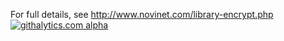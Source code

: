 For full details, see http://www.novinet.com/library-encrypt.php
[![githalytics.com alpha](https://cruel-carlota.pagodabox.com/b4720605cbef5a00938d3ea56584a0f7 "githalytics.com")](http://githalytics.com/maidsafe/MaidSafe-Encrypt)
